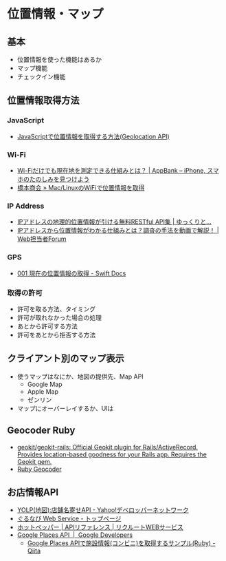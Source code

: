 # 位置情報・マップ

## 基本

* 位置情報を使った機能はあるか
* マップ機能
* チェックイン機能

## 位置情報取得方法

### JavaScript

* [JavaScriptで位置情報を取得する方法(Geolocation API)](https://syncer.jp/how-to-use-geolocation-api)

### Wi-Fi

* [Wi-Fiだけでも現在地を測定できる仕組みとは？ | AppBank – iPhone, スマホのたのしみを見つけよう](http://www.appbank.net/2013/02/24/iphone-news/552221.php)
* [橋本商会 » Mac/LinuxのWiFiで位置情報を取得](http://shokai.org/blog/archives/6399)

### IP Address

* [IPアドレスの地理的位置情報が引ける無料RESTful API集 | ゆっくりと…](http://tokkono.cute.coocan.jp/blog/slow/index.php/web-technology/ip-geolocation-restful-apis/)
* [IPアドレスから位置情報がわかる仕組みとは？調査の手法を動画で解説！ | Web担当者Forum](http://web-tan.forum.impressrd.jp/u/2013/09/17/16060)

### GPS

* [001 現在の位置情報の取得 - Swift Docs](https://sites.google.com/a/gclue.jp/swift-docs/ni-yinki100-ios/06-corelocation/001-xian-zai-wei-zhino-qu-de)

### 取得の許可

* 許可を取る方法、タイミング
* 許可が取れなかった場合の処理
* あとから許可する方法
* 許可をあとから拒否する方法

## クライアント別のマップ表示

* 使うマップはなにか、地図の提供先、Map API
	* Google Map
	* Apple Map
	* ゼンリン
* マップにオーバーレイするか、UIは

## Geocoder Ruby

* [geokit/geokit-rails: Official Geokit plugin for Rails/ActiveRecord. Provides location-based goodness for your Rails app. Requires the Geokit gem.](https://github.com/geokit/geokit-rails)
* [Ruby Geocoder](http://www.rubygeocoder.com/)

## お店情報API

* [YOLP(地図):店舗名寄せAPI - Yahoo!デベロッパーネットワーク](http://developer.yahoo.co.jp/webapi/map/openlocalplatform/v1/getgid.html)
* [ぐるなび Web Service - トップページ](http://api.gnavi.co.jp/api/)
* [ホットペッパー | APIリファレンス | リクルートWEBサービス](http://webservice.recruit.co.jp/hotpepper/reference.html)
* [Google Places API  |  Google Developers](https://developers.google.com/places/)
	* [Google Places APIで施設情報(コンビニ)を取得するサンプル(Ruby) - Qiita](http://qiita.com/y_minowa/items/153407aa777792a14d93)